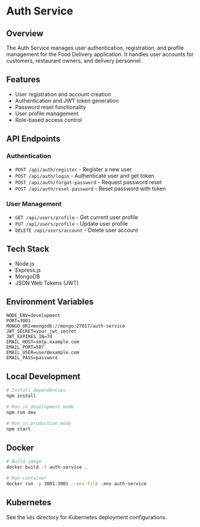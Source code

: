 # Auth Service

## Overview
The Auth Service manages user authentication, registration, and profile management for the Food Delivery application. It handles user accounts for customers, restaurant owners, and delivery personnel.

## Features
- User registration and account creation
- Authentication and JWT token generation
- Password reset functionality
- User profile management
- Role-based access control

## API Endpoints

### Authentication
- `POST /api/auth/register` - Register a new user
- `POST /api/auth/login` - Authenticate user and get token
- `POST /api/auth/forgot-password` - Request password reset
- `POST /api/auth/reset-password` - Reset password with token

### User Management
- `GET /api/users/profile` - Get current user profile
- `PUT /api/users/profile` - Update user profile
- `DELETE /api/users/account` - Delete user account

## Tech Stack
- Node.js
- Express.js
- MongoDB
- JSON Web Tokens (JWT)

## Environment Variables
```
NODE_ENV=development
PORT=3001
MONGO_URI=mongodb://mongo:27017/auth-service
JWT_SECRET=your_jwt_secret
JWT_EXPIRES_IN=7d
EMAIL_HOST=smtp.example.com
EMAIL_PORT=587
EMAIL_USER=user@example.com
EMAIL_PASS=password
```

## Local Development
```bash
# Install dependencies
npm install

# Run in development mode
npm run dev

# Run in production mode
npm start
```

## Docker
```bash
# Build image
docker build -t auth-service .

# Run container
docker run -p 3001:3001 --env-file .env auth-service
```

## Kubernetes
See the `k8s` directory for Kubernetes deployment configurations.